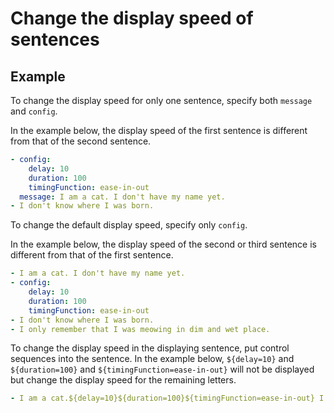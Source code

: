 Change the display speed of sentences
================================================================================

Example
--------------------------------------------------------------------------------

To change the display speed for only one sentence,
specify both `message` and `config`.

In the example below, the display speed of the first sentence
is different from that of the second sentence.

```yaml
- config:
    delay: 10
    duration: 100
    timingFunction: ease-in-out
  message: I am a cat. I don't have my name yet.
- I don't know where I was born.
```

To change the default display speed, specify only `config`.

In the example below, the display speed of the second or third sentence
is different from that of the first sentence.

```yaml
- I am a cat. I don't have my name yet.
- config:
    delay: 10
    duration: 100
    timingFunction: ease-in-out
- I don't know where I was born.
- I only remember that I was meowing in dim and wet place.
```

To change the display speed in the displaying sentence,
put control sequences into the sentence.
In the example below, `${delay=10}` and `${duration=100}`
and `${timingFunction=ease-in-out}`
will not be displayed but change the display speed for the remaining letters.

```yaml
- I am a cat.${delay=10}${duration=100}${timingFunction=ease-in-out} I don't have my name yet.
```
